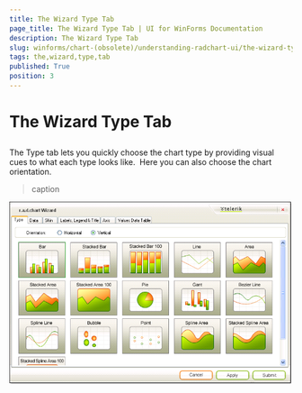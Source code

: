 ```yaml
---
title: The Wizard Type Tab
page_title: The Wizard Type Tab | UI for WinForms Documentation
description: The Wizard Type Tab
slug: winforms/chart-(obsolete)/understanding-radchart-ui/the-wizard-type-tab
tags: the,wizard,type,tab
published: True
position: 3
---
```


# The Wizard Type Tab



## 

The Type tab lets you quickly choose the chart type by providing visual cues to what each type looks like.  Here you can also choose the chart orientation.
>caption 

![chart-understanding-radchart-ui-the-wizard-type-tab 001](images/chart-understanding-radchart-ui-the-wizard-type-tab001.png)
